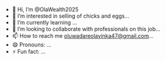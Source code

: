 - 👋 Hi, I’m @OlaWealth2025
- 👀 I’m interested in selling of chicks and eggs...
- 🌱 I’m currently learning ...
- 💞️ I’m looking to collaborate with professionals on this job...
- 📫 How to reach me oluwadareolayinka47@gmail.com...
- 😄 Pronouns: ...
- ⚡ Fun fact: ...

<!---
OlaWealth2025/OlaWealth2025 is a ✨ special ✨ repository because its `README.md` (this file) appears on your GitHub profile.
You can click the Preview link to take a look at your changes.
--->
